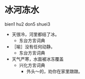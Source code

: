 # 冰河冻水
bien1 hu2 don5 shuei3
+ 天很冷，河里都结了冰。
  * 东台方言词典
+ ［喻］没有任何动静。
  * 东台方言词典
+ 天气严寒，水面被冰冻覆盖
  * 兴化方言词典
    - 外头～的，劝你在家里蹾蹾。
